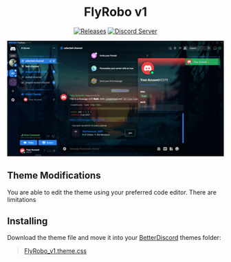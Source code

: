 [release-badge]: https://img.shields.io/badge/Release-v1.0.0-blue
[release-link]: https://github.com/FlyRobo/FlyRobo_v1/releases
[discord-badge]: https://discord.com/api/guilds/843385308460351508/widget.png?style=shield
[discord-link]: https://discord.gg/vVCSPQv3fd

<div align="center">

# FlyRobo v1

[![Releases][release-badge]][release-link]
[![Discord Server][discord-badge]][discord-link]

![v1 FlyRobo](https://github.com/FlyRobo/FlyRobo_v1/blob/main/screenshots/FlyRobo_v1%20Screen%20Shot.png)

</div>

## Theme Modifications
You are able to edit the theme using your preferred code editor. There are limitations

## Installing
Download the theme file and move it into your [BetterDiscord](https://betterdiscord.app) themes folder:

> [FlyRobo_v1.theme.css](https://drive.google.com/uc?export=view&id=1SHqs5oEG2ub3fShC5lLLNF70067r7P-r)
